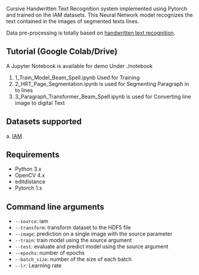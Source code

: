 Cursive Handwritten Text Recognition system implemented using Pytorch and trained on the IAM datasets. 
This Neural Network model recognizes the text contained in the images of segmented texts lines.

Data pre-processing is totally based on [handwritten text recognition](https://github.com/arthurflor23/handwritten-text-recognition).


## Tutorial (Google Colab/Drive)

A Jupyter Notebook is available for demo  Under ./notebook

1. 1_Train_Model_Beam_Spell.ipynb Used for Training
2. 2_HRT_Page_Segmentation.ipynb is used for Segmenting Paragraph in to lines
3. 3_Paragraph_Transformer_Beam_Spell.ipynb is used for Converting line image to digital Text

## Datasets supported


a. [IAM](http://www.fki.inf.unibe.ch/databases/iam-handwriting-database)



## Requirements

- Python 3.x
- OpenCV 4.x
- editdistance
- Pytorch 1.x

## Command line arguments

- `--source`: iam
- `--transform`: transform dataset to the HDF5 file
- `--image`: prediction on a single image with the source parameter
- `--train`: train model using the source argument
- `--test`: evaluate and predict model using the source argument
- `--epochs`: number of epochs
- `--batch_size`: number of the size of each batch
- `--lr`: Learning rate


